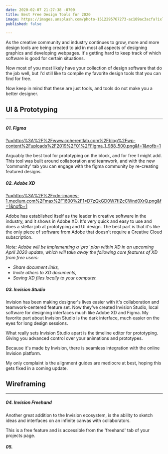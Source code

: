 ```yaml
---
date: 2020-02-07 21:27:38 -0700
title: Best Free Design Tools for 2020
image: https://images.unsplash.com/photo-1512295767273-ac109ac3acfa?ixlib=rb-1.2.1&ixid=eyJhcHBfaWQiOjEyMDd9&auto=format&fit=crop&w=1575&q=80
published: false

---
```

As the creative community and industry continues to grow, more and more design tools are being created to aid in most all aspects of designing graphics and developing webpages. It's getting hard to keep track of which software is good for certain situations.

Now most of you most likely have your collection of design software that do the job well, but I'd still like to compile my favorite design tools that you can find for free.

Now keep in mind that these are just tools, and tools do not make you a better designer.

## UI & Prototyping

***

##### 01. Figma

[?u=https%3A%2F%2Fwww.coherentlab.com%2Fblog%2Fwp-content%2Fuploads%2F2019%2F01%2FFigma_1_988_500.png&f=1&nofb=1](https://external-content.duckduckgo.com/iu/?u=https%3A%2F%2Fwww.coherentlab.com%2Fblog%2Fwp-content%2Fuploads%2F2019%2F01%2FFigma_1_988_500.png&f=1&nofb=1 "?u=https%3A%2F%2Fwww.coherentlab.com%2Fblog%2Fwp-content%2Fuploads%2F2019%2F01%2FFigma_1_988_500.png&f=1&nofb=1")

Arguably the best tool for prototyping on the block, and for free I might add. This tool was built around collaboration and teamwork, and with the new 'community' tab you can engage with the figma community by re-creating featured designs.

##### 02. Adobe XD

[?u=https%3A%2F%2Fcdn-images-1.medium.com%2Fmax%2F1600%2F1*D7zQkGD0W7fIZcCWnd0XrQ.png&f=1&nofb=1](https://external-content.duckduckgo.com/iu/?u=https%3A%2F%2Fcdn-images-1.medium.com%2Fmax%2F1600%2F1*D7zQkGD0W7fIZcCWnd0XrQ.png&f=1&nofb=1 "?u=https%3A%2F%2Fcdn-images-1.medium.com%2Fmax%2F1600%2F1*D7zQkGD0W7fIZcCWnd0XrQ.png&f=1&nofb=1")

Adobe has established itself as the leader in creative software in the industry, and it shows in Adobe XD. It's very quick and easy to use and does a stellar job at prototyping and UI design. The best part is that it's like the only piece of software from Adobe that doesn't require a Creative Cloud subscription.

_Note: Adobe will be implementing a 'pro' plan within XD in an upcoming April 2020 update, which will take away the following core features of XD from free users:_

* _Share document links,_
* _Invite others to XD documents,_
* _Saving XD files locally to your computer._

##### 03. Invision Studio

Invision has been making designer's lives easier with it's collaboration and teamwork-centered feature set. Now they've created Invision Studio, local software for designing interfaces much like Adobe XD and Figma. My favorite part about Invision Studio is the dark interface, much easier on the eyes for long design sessions.

What really sets Invision Studio apart is the timeline editor for prototyping. Giving you advanced control over your animations and prototypes.

Because it's made by Invision, there is seamless integration with the online Invision platform.

My only complaint is the alignment guides are mediocre at best, hoping this gets fixed in a coming update.

## Wireframing

***

##### 04. Invision Freehand

Another great addition to the Invision ecosystem, is the ability to sketch ideas and interfaces on an infinite canvas with collaborators.

This is a free feature and is accessible from the 'freehand' tab of your projects page.

##### 05. 